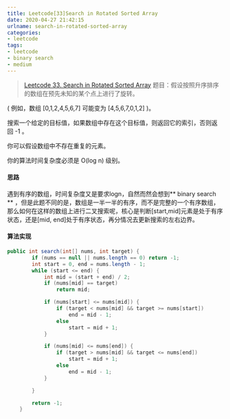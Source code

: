 ```yaml
---
title: Leetcode[33]Search in Rotated Sorted Array
date: 2020-04-27 21:42:15
urlname: search-in-rotated-sorted-array
categories:
- leetcode
tags:
- leetcode
- binary search
- medium
---
```


>[Leetcode 33. Search in Rotated Sorted Array](https://leetcode.com/problems/search-in-rotated-sorted-array/)
题目：假设按照升序排序的数组在预先未知的某个点上进行了旋转。

( 例如，数组 [0,1,2,4,5,6,7] 可能变为 [4,5,6,7,0,1,2] )。

搜索一个给定的目标值，如果数组中存在这个目标值，则返回它的索引，否则返回 -1 。

你可以假设数组中不存在重复的元素。

你的算法时间复杂度必须是 O(log n) 级别。

<!--more-->

#### 思路
遇到有序的数组，时间复杂度又是要求logn，自然而然会想到** binary search ** ，但是此题不同的是，数组是一半一半的有序，而不是完整的一个有序数组，那么如何在这样的数组上进行二叉搜索呢，核心是判断[start,mid]元素是处于有序状态，还是[mid, end]处于有序状态，再分情况去更新搜索的左右边界。

#### 算法实现
```java
public int search(int[] nums, int target) {
        if (nums == null || nums.length == 0) return -1;
        int start = 0, end = nums.length - 1;
        while (start <= end) {
            int mid = (start + end) / 2;
            if (nums[mid] == target)
                return mid;

            if (nums[start] <= nums[mid]) {
                if (target < nums[mid] && target >= nums[start])
                    end = mid - 1;
                else
                    start = mid + 1;
            }

            if (nums[mid] <= nums[end]) {
                if (target > nums[mid] && target <= nums[end])
                    start = mid + 1;
                else
                    end = mid - 1;
            }

        }

        return -1;
    }
```